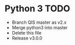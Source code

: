 # Python 3 TODO

* Branch QIS master as v2.x
* Merge python3 into master
* Delete this file
* Release v3.0.0
